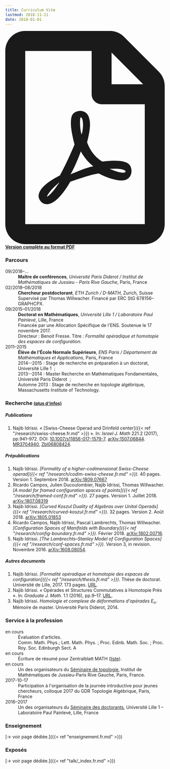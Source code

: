 ```yaml
---
title: Curriculum Vitæ
lastmod: 2018-11-21
date: 2018-01-01
---
```


<p class="lead"><strong><a href="/pdf/cv_idrissi_fr.pdf"><svg class="svg-inline--fa fa-file-pdf fa-w-12" aria-hidden="true" data-prefix="far" data-icon="file-pdf" role="img" xmlns="http://www.w3.org/2000/svg" viewBox="0 0 384 512" data-fa-i2svg=""><path fill="currentColor" d="M369.9 97.9L286 14C277 5 264.8-.1 252.1-.1H48C21.5 0 0 21.5 0 48v416c0 26.5 21.5 48 48 48h288c26.5 0 48-21.5 48-48V131.9c0-12.7-5.1-25-14.1-34zM332.1 128H256V51.9l76.1 76.1zM48 464V48h160v104c0 13.3 10.7 24 24 24h104v288H48zm250.2-143.7c-12.2-12-47-8.7-64.4-6.5-17.2-10.5-28.7-25-36.8-46.3 3.9-16.1 10.1-40.6 5.4-56-4.2-26.2-37.8-23.6-42.6-5.9-4.4 16.1-.4 38.5 7 67.1-10 23.9-24.9 56-35.4 74.4-20 10.3-47 26.2-51 46.2-3.3 15.8 26 55.2 76.1-31.2 22.4-7.4 46.8-16.5 68.4-20.1 18.9 10.2 41 17 55.8 17 25.5 0 28-28.2 17.5-38.7zm-198.1 77.8c5.1-13.7 24.5-29.5 30.4-35-19 30.3-30.4 35.7-30.4 35zm81.6-190.6c7.4 0 6.7 32.1 1.8 40.8-4.4-13.9-4.3-40.8-1.8-40.8zm-24.4 136.6c9.7-16.9 18-37 24.7-54.7 8.3 15.1 18.9 27.2 30.1 35.5-20.8 4.3-38.9 13.1-54.8 19.2zm131.6-5s-5 6-37.3-7.8c35.1-2.6 40.9 5.4 37.3 7.8z"></path></svg> Version complète au format PDF</a></strong></p>

### Parcours

<div class="row">
<dt class="col-lg-2 col-sm-3">09/2018–…</dt>
<dd class="col-lg-10 col-sm-9"><strong>Maître de conférences</strong>, <em>Université Paris Diderot / Institut de Mathématiques de Jussieu - Paris Rive Gauche</em>, Paris, France</dd>

<dt class="col-lg-2 col-sm-3">02/2018–08/2018</dt>
<dd class="col-lg-10 col-sm-9"><strong>Chercheur postdoctorant</strong>, <em>ETH Zurich / D-MATH</em>, Zurich, Suisse<br>
Supervisé par Thomas Willwacher. Financé par ERC StG 678156–GRAPHCPX.</dd>

<dt class="col-lg-2 col-sm-3">09/2015–01/2018</dt>
<dd class="col-lg-10 col-sm-9"><strong>Doctorat en Mathématiques</strong>, <em>Université Lille 1 / Laboratoire Paul Painlevé</em>, Lille, France<br>
Financée par une Allocation Spécifique de l'ENS. Soutenue le 17 novembre 2017.<br>
Directeur : Benoit Fresse.
Titre : <em>Formalité opéradique et homotopie des espaces de configuration</em>.</dd>

<dt class="col-lg-2 col-sm-3">2011–2015</dt>
<dd class="col-lg-10 col-sm-9"><strong>Élève de l'École Normale Supérieure</strong>, <em>ENS Paris / Département de Mathématiques et Applications</em>, Paris, France<br>
2014--2015 : Stage de recherche en préparation à un doctorat, Université Lille 1 &nbsp;;<br>
2013--2014 : Master Recherche en Mathématiques Fondamentales, Université Paris Diderot &nbsp;;<br>
Automne 2013 : Stage de recherche en topologie algébrique, Massachusetts Institute of Technology.
</dd>
</div>

### Recherche <small>[(plus d'infos)](/fr/research/)</small>

##### Publications

1. Najib Idrissi. « [Swiss-Cheese Operad and Drinfeld center]({{< ref "/research/swiss-cheese.fr.md" >}}) ». In: *Israel J. Math* 221.2 (2017), pp.941–972. DOI: [10.1007/s11856-017-1579-7](https://doi.org/10.1007/s11856-017-1579-7). [arXiv:1507.06844](http://arxiv.org/abs/1507.06844). [MR3704940](https://mathscinet.ams.org/mathscinet-getitem?mr=3704940), [Zbl06808424](https://zbmath.org/?q=an:06808424).

##### Prépublications

1. Najib Idrissi. *[Formality of a higher-codimensional Swiss-Cheese operad]({{< ref "/research/codim-swiss-cheese.fr.md" >}}).* 40 pages. Version 1. Septembre 2018. [arXiv:1809.07667](http://arxiv.org/abs/1809.07667)
1. Ricardo Campos, Julien Ducoulombier, Najib Idrissi, Thomas Willwacher. *[A model for framed configuration spaces of points]({{< ref "/research/framed-conf.fr.md" >}}).* 27 pages. Version 1. Juillet 2018. [arXiv:1807.08319](http://arxiv.org/abs/1807.08319)
1. Najib Idrissi. *[Curved Koszul Duality of Algebras over Unital Operads]({{< ref "/research/curved-koszul.fr.md" >}}).* 32 pages. Version 2. Août 2018. [arXiv:1805.01853](http://arxiv.org/abs/1805.01853)
2. Ricardo Campos, Najib Idrissi, Pascal Lambrechts, Thomas Willwacher. *[Configuration Spaces of Manifolds with Boundary]({{< ref "/research/config-boundary.fr.md" >}}).* Février 2018. [arXiv:1802.00716](http://arxiv.org/abs/1802.00716).
3. Najib Idrissi. *[The Lambrechts–Stanley Model of Configuration Spaces]({{< ref "/research/conf-spaces.fr.md" >}}).* Version 3, in revision. Novembre 2016. [arXiv:1608.08054](http://arxiv.org/abs/1608.08054).

##### Autres documents

1. Najib Idrissi. *[Formalité opéradique et homotopie des espaces de configuration]({{< ref "/research/thesis.fr.md" >}})*. Thèse de doctorat. Université de Lille, 2017. 173 pages. [URL](http://ori.univ-lille1.fr/notice/view/univ-lille1-ori-455595).
1. Najib Idrissi. « Opérades et Structures Commutatives à Homotopie Près ». In: *Graduate J. Math.* 1.1 (2016), pp.9–17. [URL](http://www.gradmath.org/article/operades-et-structures-commutatives-a-homotopie-pres/).
1. Najib Idrissi. *Homologie et complexe de déformations d'opérades $E_n$*. Mémoire de master. Université Paris Diderot, 2014.

### Service à la profession

<div class="row">
<dt class="col-lg-2 col-sm-3">en cours</dt>
<dd class="col-lg-10 col-sm-9">Évaluation d'articles.<br>
Comm. Math. Phys.; Lett. Math. Phys. ; Proc. Edinb. Math. Soc. ; Proc. Roy. Soc. Edinburgh Sect. A</dd>

<dt class="col-lg-2 col-sm-3">en cours</dt>
<dd class="col-lg-10 col-sm-9">Écriture de résumé pour Zentralblatt MATH (<a href="https://zbmath.org/?q=rv%3Anajib.idrissi">liste</a>).</dd>

<dt class="col-lg-2 col-sm-3">en cours</dt>
<dd class="col-lg-10 col-sm-9">Un des organisateurs du <a href="https://www.imj-prg.fr/spip.php?article67">Séminaire de topologie</a>, Institut de Mathématiques de Jussieu-Paris Rive Gauche, Paris, France.</dd>

<dt class="col-lg-2 col-sm-3">2017-10-17</dt>
<dd class="col-lg-10 col-sm-9">Participation à l'organisation de la journée introductive pour jeunes chercheurs, colloque 2017 du GDR Topologie Algébrique, Paris, France</dd>

<dt class="col-lg-2 col-sm-3">2016–2017</dt>
<dd class="col-lg-10 col-sm-9">Un des organisateurs du <a href="http://math.univ-lille1.fr/d7/sdocpo">Séminaire des doctorants</a>, Université Lille 1 – Laboratoire Paul Painlevé, Lille, France</dd>
</div>

### Enseignement

[→ voir page dédiée.]({{< ref "enseignement.fr.md" >}})

### Exposés

[→ voir page dédiée.]({{< ref "talk/_index.fr.md" >}})
